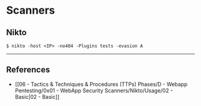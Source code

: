 # Scanners

## Nikto

```
$ nikto -host <IP> -no404 -Plugins tests -evasion A
```

---
## References

- [[06 - Tactics & Techniques & Procedures (TTPs) Phases/D - Webapp Pentesting/0x01 - WebApp Security Scanners/Nikto/Usage/02 - Basic|02 - Basic]]